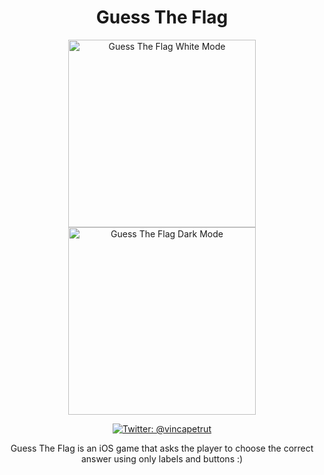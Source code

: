 <h1 align="center">Guess The Flag</h1>

<p align="center">
    <img src="https://i.im.ge/2022/06/20/uQwQJS.png" alt="Guess The Flag White Mode" width="300" /></a>
    <img src="https://i.im.ge/2022/06/20/uQw0Q1.png" alt="Guess The Flag Dark Mode" width="300" /></a>
</p>

<p align="center">
    <a href="https://twitter.com/vincapetrut">
        <img src="https://img.shields.io/badge/Contact-@vincapetrut-brightgreen" alt="Twitter: @vincapetrut" />
    </a>
</p>

<p align="center">Guess The Flag is an iOS game that asks the player to choose the correct answer using only labels and buttons :)</p>